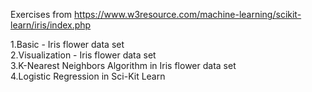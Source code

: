 Exercises from https://www.w3resource.com/machine-learning/scikit-learn/iris/index.php

1.Basic - Iris flower data set <br>
2.Visualization - Iris flower data set <br>
3.K-Nearest Neighbors Algorithm in Iris flower data set <br>
4.Logistic Regression in Sci-Kit Learn <br>
